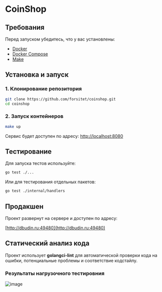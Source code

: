 # CoinShop

## Требования

Перед запуском убедитесь, что у вас установлены:

- [Docker](https://www.docker.com/get-started)
- [Docker Compose](https://docs.docker.com/compose/)
- [Make](https://www.gnu.org/software/make/)

## Установка и запуск

### 1. Клонирование репозитория
```sh
git clone https://github.com/forsitet/coinshop.git
cd coinshop
```

### 2. Запуск контейнеров
```sh
make up
```
Сервис будет доступен по адресу: [http://localhost:8080](http://localhost:8080)

## Тестирование

Для запуска тестов используйте:

```sh
go test ./...
```

Или для тестирования отдельных пакетов:

```sh
go test ./internal/handlers
```

## Продакшен

Проект развернут на сервере и доступен по адресу:

[http://dbudin.ru:49480](http://dbudin.ru:49480)

## Статический анализ кода

Проект использует **golangci-lint** для автоматической проверки кода на ошибки, потенциальные проблемы и соответствие кодстайлу.

### Результаты нагрузочного тестировния
![image](https://github.com/user-attachments/assets/448271bb-ebfd-43fd-aa04-f6a7dfc1a89e)

